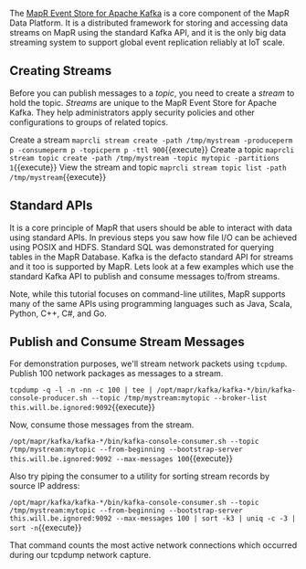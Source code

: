 The [MapR Event Store for Apache Kafka](https://mapr.com/products/mapr-streams/) 
is a core component of the MapR Data Platform. It is a distributed framework for storing and accessing data streams on MapR using the standard Kafka API, and it is the only big data streaming system to support global event replication reliably at IoT scale.

## Creating Streams

Before you can publish messages to a *topic*, you need to create a *stream* to hold the topic. *Streams* are unique to the MapR Event Store for Apache Kafka. They help administrators apply security policies and other configurations to groups of related topics.

Create a stream `maprcli stream create -path /tmp/mystream -produceperm p -consumeperm p -topicperm p -ttl 900`{{execute}}
Create a topic `maprcli stream topic create -path /tmp/mystream -topic mytopic -partitions 1`{{execute}}
View the stream and topic `maprcli stream topic list -path /tmp/mystream`{{execute}}

## Standard APIs

It is a core principle of MapR that users should be able to interact with data using standard APIs. In previous steps you saw how file I/O can be achieved using POSIX and HDFS. Standard SQL was demonstrated for querying tables in the MapR Database. Kafka is the defacto standard API for streams and it too is supported by MapR. Lets look at a few examples which use the standard Kafka API to publish and consume messages to/from streams.

Note, while this tutorial focuses on command-line utilites, MapR supports many of the same APIs using programming languages such as Java, Scala, Python, C++, C#, and Go.

## Publish and Consume Stream Messages

For demonstration purposes, we'll stream network packets using `tcpdump`. Publish 100 network packages as messages to a stream.

`tcpdump -q -l -n -nn -c 100 | tee | /opt/mapr/kafka/kafka-*/bin/kafka-console-producer.sh --topic /tmp/mystream:mytopic --broker-list this.will.be.ignored:9092`{{execute}}

Now, consume those messages from the stream.

`/opt/mapr/kafka/kafka-*/bin/kafka-console-consumer.sh --topic /tmp/mystream:mytopic --from-beginning --bootstrap-server this.will.be.ignored:9092 --max-messages 100`{{execute}}

Also try piping the consumer to a utility for sorting stream records by source IP address:

`/opt/mapr/kafka/kafka-*/bin/kafka-console-consumer.sh --topic /tmp/mystream:mytopic --from-beginning --bootstrap-server this.will.be.ignored:9092 --max-messages 100 | sort -k3 | uniq -c -3 | sort -n`{{execute}}

That command counts the most active network connections which occurred during our tcpdump network capture.